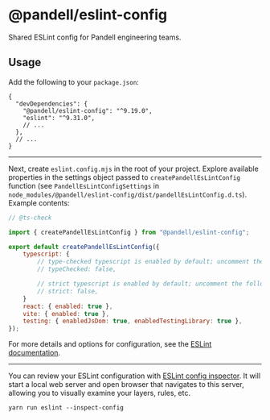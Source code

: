# @pandell/eslint-config

Shared ESLint config for Pandell engineering teams.

## Usage

Add the following to your `package.json`:

```jsonc
{
  "devDependencies": {
    "@pandell/eslint-config": "^9.19.0",
    "eslint": "^9.31.0",
    // ...
  },
  // ...
}
```

---

Next, create `eslint.config.mjs` in the root of your project. Explore available properties
in the settings object passed to `createPandellEsLintConfig` function (see `PandellEsLintConfigSettings`
in `node_modules/@pandell/eslint-config/dist/pandellEsLintConfig.d.ts`). Example contents:

```js
// @ts-check

import { createPandellEsLintConfig } from "@pandell/eslint-config";

export default createPandellEsLintConfig({
    typescript: {
        // type-checked typescript is enabled by default; uncomment the following line to disable:
        // typeChecked: false,

        // strict typescript is enabled by default; uncomment the following line to disable:
        // strict: false,
    }
    react: { enabled: true },
    vite: { enabled: true },
    testing: { enabledJsDom: true, enabledTestingLibrary: true },
});
```

For more details and options for configuration, see the
[ESLint documentation](https://eslint.org/docs/user-guide/configuring/).

---

You can review your ESLint configuration with
[ESLint config inspector](https://eslint.org/blog/2024/04/eslint-config-inspector/).
It will start a local web server and open browser that navigates to this server,
allowing you to visually examine your layers, rules, etc.

```shell
yarn run eslint --inspect-config
```
